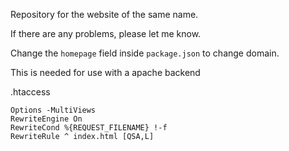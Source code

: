 Repository for the website of the same name.

If there are any problems, please let me know.

Change the `homepage` field inside `package.json` to change domain.

This is needed for use with a apache backend

.htaccess
```
Options -MultiViews
RewriteEngine On
RewriteCond %{REQUEST_FILENAME} !-f
RewriteRule ^ index.html [QSA,L]
```

